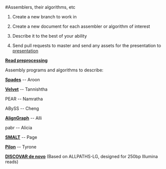 #Assemblers, their algorithms, etc 

1. Create a new branch to work in 

2. Create a new document for each assembler or algorithm of interest 

3. Describe it to the best of your ability 

4. Send pull requests to master and send any assets for the presentation 
to [presentation](https://github.com/biol7210-genomes/presentation) 

**[Read preprocessing](/reads_preprocessing.md)**


Assembly programs and algorithms to describe: 

**[Spades](/spades.md)** -- Aroon

**[Velvet](/Velvet.md)** -- Tannishtha

PEAR -- Namratha

ABySS -- Cheng

**[AlignGraph](/AlignGraph.md)** -- Alli

pabr -- Alicia 

**[SMALT](/SMALT.md)** -- Page

**[Pilon](/pilon.md)** -- Tyrone


**[DISCOVAR de novo](/DISCOVAR_de_novo.md)** (Based on ALLPATHS-LG, designed for 250bp Illumina reads)



